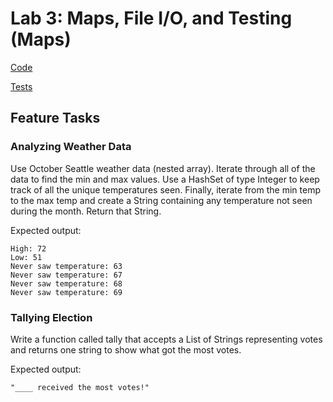 # Lab 3: Maps, File I/O, and Testing (Maps)

[Code](/basiclibrary/src/main/java/basiclibrary/Lab3.java)

[Tests](/basiclibrary/src/test/java/basiclibrary/Lab3Test.java)

## Feature Tasks

### Analyzing Weather Data
Use October Seattle weather data (nested array). Iterate through all of the data to find the min and max values. Use a HashSet of type Integer to keep track of all the unique temperatures seen. Finally, iterate from the min temp to the max temp and create a String containing any temperature not seen during the month. Return that String.

Expected output:
```
High: 72
Low: 51
Never saw temperature: 63
Never saw temperature: 67
Never saw temperature: 68
Never saw temperature: 69
```

### Tallying Election
Write a function called tally that accepts a List of Strings representing votes and returns one string to show what got the most votes.

Expected output:
```
"____ received the most votes!"
```